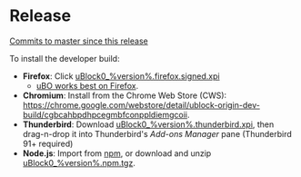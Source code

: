 # Release

[Commits to master since this release](https://github.com/gorhill/uBlock/compare/%version%...master)

To install the developer build:

- **Firefox**: Click [uBlock0_%version%.firefox.signed.xpi](https://github.com/gorhill/uBlock/releases/download/%version%/uBlock0_%version%.firefox.signed.xpi)
  - [uBO works best on Firefox](https://github.com/gorhill/uBlock/wiki/uBlock-Origin-works-best-on-Firefox).
- **Chromium**: Install from the Chrome Web Store (CWS): <https://chrome.google.com/webstore/detail/ublock-origin-dev-build/cgbcahbpdhpcegmbfconppldiemgcoii>.
- **Thunderbird**: Download [uBlock0_%version%.thunderbird.xpi](https://github.com/gorhill/uBlock/releases/download/%version%/uBlock0_%version%.thunderbird.xpi), then drag-n-drop it into Thunderbird's _Add-ons Manager_ pane (Thunderbird 91+ required)
- **Node.js**: Import from [npm](https://www.npmjs.com/package/@gorhill/ubo-core), or download and unzip [uBlock0_%version%.npm.tgz](https://github.com/gorhill/uBlock/releases/download/%version%/uBlock0_%version%.npm.tgz).
